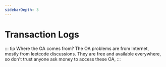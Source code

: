 ```yaml
---
sidebarDepth: 3
---
```

# Transaction Logs

::: tip Where the OA comes from?
The OA problems are from Internet, mostly from leetcode discussions. They are free and available everywhere, so don't trust anyone ask money to access these OA,
:::
